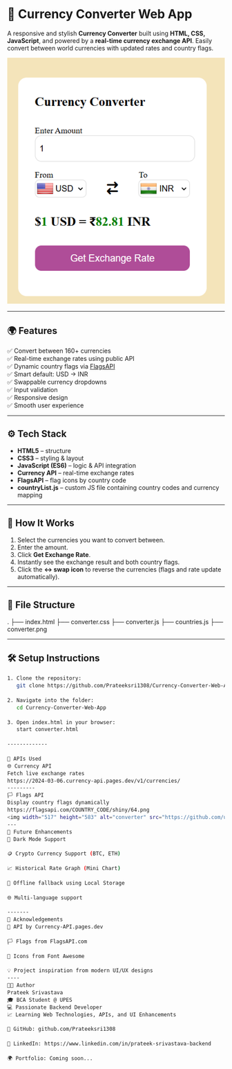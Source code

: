# 💱 Currency Converter Web App

A responsive and stylish **Currency Converter** built using **HTML, CSS, JavaScript**, and powered by a **real-time currency exchange API**. Easily convert between world currencies with updated rates and country flags.

![Currency Converter UI](./converter.png)

---

## 🌍 Features

✅ Convert between 160+ currencies  
✅ Real-time exchange rates using public API  
✅ Dynamic country flags via [FlagsAPI](https://flagsapi.com)  
✅ Smart default: USD → INR  
✅ Swappable currency dropdowns  
✅ Input validation  
✅ Responsive design  
✅ Smooth user experience

---

## ⚙️ Tech Stack

- **HTML5** – structure  
- **CSS3** – styling & layout  
- **JavaScript (ES6)** – logic & API integration  
- **Currency API** – real-time exchange rates  
- **FlagsAPI** – flag icons by country code  
- **countryList.js** – custom JS file containing country codes and currency mapping

---

## 🚀 How It Works

1. Select the currencies you want to convert between.
2. Enter the amount.
3. Click **Get Exchange Rate**.
4. Instantly see the exchange result and both country flags.
5. Click the **↔️ swap icon** to reverse the currencies (flags and rate update automatically).

-------------
## 📂 File Structure
.
├── index.html
├── converter.css
├── converter.js
├── countries.js
├── converter.png


---

## 🛠️ Setup Instructions

```bash
1. Clone the repository:
   git clone https://github.com/Prateeksri1308/Currency-Converter-Web-App

2. Navigate into the folder:
   cd Currency-Converter-Web-App

3. Open index.html in your browser:
   start converter.html

-------------

🔗 APIs Used
🌐 Currency API
Fetch live exchange rates
https://2024-03-06.currency-api.pages.dev/v1/currencies/
---------
🏳️ Flags API
Display country flags dynamically
https://flagsapi.com/COUNTRY_CODE/shiny/64.png
<img width="517" height="583" alt="converter" src="https://github.com/user-attachments/assets/93ed9920-006d-4915-a558-012ea48633bb" />
---
🔮 Future Enhancements
🌙 Dark Mode Support

🪙 Crypto Currency Support (BTC, ETH)

📈 Historical Rate Graph (Mini Chart)

💾 Offline fallback using Local Storage

🌐 Multi-language support

-------
🙌 Acknowledgements
🔁 API by Currency-API.pages.dev

🏳️ Flags from FlagsAPI.com

🧠 Icons from Font Awesome

💡 Project inspiration from modern UI/UX designs
----
🧑‍💻 Author
Prateek Srivastava
🎓 BCA Student @ UPES
💻 Passionate Backend Developer
📈 Learning Web Technologies, APIs, and UI Enhancements

🔗 GitHub: github.com/Prateeksri1308

🔗 LinkedIn: https://www.linkedin.com/in/prateek-srivastava-backend

🌍 Portfolio: Coming soon...
